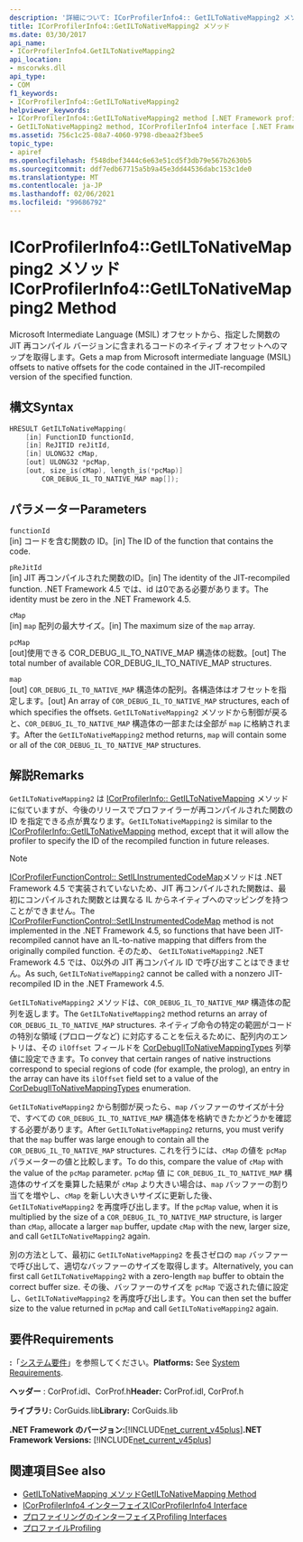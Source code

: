 ```yaml
---
description: '詳細について: ICorProfilerInfo4:: GetILToNativeMapping2 メソッド'
title: ICorProfilerInfo4::GetILToNativeMapping2 メソッド
ms.date: 03/30/2017
api_name:
- ICorProfilerInfo4.GetILToNativeMapping2
api_location:
- mscorwks.dll
api_type:
- COM
f1_keywords:
- ICorProfilerInfo4::GetILToNativeMapping2
helpviewer_keywords:
- ICorProfilerInfo4::GetILToNativeMapping2 method [.NET Framework profiling]
- GetILToNativeMapping2 method, ICorProfilerInfo4 interface [.NET Framework profiling]
ms.assetid: 756c1c25-08a7-4060-9798-dbeaa2f3bee5
topic_type:
- apiref
ms.openlocfilehash: f548dbef3444c6e63e51cd5f3db79e567b2630b5
ms.sourcegitcommit: ddf7edb67715a5b9a45e3dd44536dabc153c1de0
ms.translationtype: MT
ms.contentlocale: ja-JP
ms.lasthandoff: 02/06/2021
ms.locfileid: "99686792"
---
```

# <a name="icorprofilerinfo4getiltonativemapping2-method"></a><span data-ttu-id="b9ed3-103">ICorProfilerInfo4::GetILToNativeMapping2 メソッド</span><span class="sxs-lookup"><span data-stu-id="b9ed3-103">ICorProfilerInfo4::GetILToNativeMapping2 Method</span></span>

<span data-ttu-id="b9ed3-104">Microsoft Intermediate Language (MSIL) オフセットから、指定した関数の JIT 再コンパイル バージョンに含まれるコードのネイティブ オフセットへのマップを取得します。</span><span class="sxs-lookup"><span data-stu-id="b9ed3-104">Gets a map from Microsoft intermediate language (MSIL) offsets to native offsets for the code contained in the JIT-recompiled version of the specified function.</span></span>  
  
## <a name="syntax"></a><span data-ttu-id="b9ed3-105">構文</span><span class="sxs-lookup"><span data-stu-id="b9ed3-105">Syntax</span></span>  
  
```cpp  
HRESULT GetILToNativeMapping(  
    [in] FunctionID functionId,  
    [in] ReJITID reJitId,  
    [in] ULONG32 cMap,  
    [out] ULONG32 *pcMap,  
    [out, size_is(cMap), length_is(*pcMap)]  
        COR_DEBUG_IL_TO_NATIVE_MAP map[]);  
```  
  
## <a name="parameters"></a><span data-ttu-id="b9ed3-106">パラメーター</span><span class="sxs-lookup"><span data-stu-id="b9ed3-106">Parameters</span></span>  

 `functionId`  
 <span data-ttu-id="b9ed3-107">[in] コードを含む関数の ID。</span><span class="sxs-lookup"><span data-stu-id="b9ed3-107">[in] The ID of the function that contains the code.</span></span>  
  
 `pReJitId`  
 <span data-ttu-id="b9ed3-108">[in] JIT 再コンパイルされた関数のID。</span><span class="sxs-lookup"><span data-stu-id="b9ed3-108">[in] The identity of the JIT-recompiled function.</span></span> <span data-ttu-id="b9ed3-109">.NET Framework 4.5 では、id は0である必要があります。</span><span class="sxs-lookup"><span data-stu-id="b9ed3-109">The identity must be zero in the .NET Framework 4.5.</span></span>  
  
 `cMap`  
 <span data-ttu-id="b9ed3-110">[in] `map` 配列の最大サイズ。</span><span class="sxs-lookup"><span data-stu-id="b9ed3-110">[in] The maximum size of the `map` array.</span></span>  
  
 `pcMap`  
 <span data-ttu-id="b9ed3-111">[out]使用できる COR_DEBUG_IL_TO_NATIVE_MAP 構造体の総数。</span><span class="sxs-lookup"><span data-stu-id="b9ed3-111">[out] The total number of available COR_DEBUG_IL_TO_NATIVE_MAP structures.</span></span>  
  
 `map`  
 <span data-ttu-id="b9ed3-112">[out] `COR_DEBUG_IL_TO_NATIVE_MAP` 構造体の配列。各構造体はオフセットを指定します。</span><span class="sxs-lookup"><span data-stu-id="b9ed3-112">[out] An array of `COR_DEBUG_IL_TO_NATIVE_MAP` structures, each of which specifies the offsets.</span></span> <span data-ttu-id="b9ed3-113">`GetILToNativeMapping2` メソッドから制御が戻ると、`COR_DEBUG_IL_TO_NATIVE_MAP` 構造体の一部または全部が `map` に格納されます。</span><span class="sxs-lookup"><span data-stu-id="b9ed3-113">After the `GetILToNativeMapping2` method returns, `map` will contain some or all of the `COR_DEBUG_IL_TO_NATIVE_MAP` structures.</span></span>  
  
## <a name="remarks"></a><span data-ttu-id="b9ed3-114">解説</span><span class="sxs-lookup"><span data-stu-id="b9ed3-114">Remarks</span></span>  

 <span data-ttu-id="b9ed3-115">`GetILToNativeMapping2` は [ICorProfilerInfo:: GetILToNativeMapping](icorprofilerinfo-getiltonativemapping-method.md) メソッドに似ていますが、今後のリリースでプロファイラーが再コンパイルされた関数の ID を指定できる点が異なります。</span><span class="sxs-lookup"><span data-stu-id="b9ed3-115">`GetILToNativeMapping2` is similar to the [ICorProfilerInfo::GetILToNativeMapping](icorprofilerinfo-getiltonativemapping-method.md) method, except that it will allow the profiler to specify the ID of the recompiled function in future releases.</span></span>  
  
> [!NOTE]
> <span data-ttu-id="b9ed3-116">[ICorProfilerFunctionControl:: SetILInstrumentedCodeMap](icorprofilerfunctioncontrol-setilinstrumentedcodemap-method.md)メソッドは .NET Framework 4.5 で実装されていないため、JIT 再コンパイルされた関数は、最初にコンパイルされた関数とは異なる IL からネイティブへのマッピングを持つことができません。</span><span class="sxs-lookup"><span data-stu-id="b9ed3-116">The [ICorProfilerFunctionControl::SetILInstrumentedCodeMap](icorprofilerfunctioncontrol-setilinstrumentedcodemap-method.md) method is not implemented in the .NET Framework 4.5, so functions that have been JIT-recompiled cannot have an IL-to-native mapping that differs from the originally compiled function.</span></span> <span data-ttu-id="b9ed3-117">そのため、 `GetILToNativeMapping2` .NET Framework 4.5 では、0以外の JIT 再コンパイル ID で呼び出すことはできません。</span><span class="sxs-lookup"><span data-stu-id="b9ed3-117">As such, `GetILToNativeMapping2` cannot be called with a nonzero JIT-recompiled ID in the .NET Framework 4.5.</span></span>  
  
 <span data-ttu-id="b9ed3-118">`GetILToNativeMapping2` メソッドは、`COR_DEBUG_IL_TO_NATIVE_MAP` 構造体の配列を返します。</span><span class="sxs-lookup"><span data-stu-id="b9ed3-118">The `GetILToNativeMapping2` method returns an array of `COR_DEBUG_IL_TO_NATIVE_MAP` structures.</span></span> <span data-ttu-id="b9ed3-119">ネイティブ命令の特定の範囲がコードの特別な領域 (プロローグなど) に対応することを伝えるために、配列内のエントリは、その `ilOffset` フィールドを [CorDebugIlToNativeMappingTypes](../debugging/cordebugiltonativemappingtypes-enumeration.md) 列挙値に設定できます。</span><span class="sxs-lookup"><span data-stu-id="b9ed3-119">To convey that certain ranges of native instructions correspond to special regions of code (for example, the prolog), an entry in the array can have its `ilOffset` field set to a value of the [CorDebugIlToNativeMappingTypes](../debugging/cordebugiltonativemappingtypes-enumeration.md) enumeration.</span></span>  
  
 <span data-ttu-id="b9ed3-120">`GetILToNativeMapping2` から制御が戻ったら、`map` バッファーのサイズが十分で、すべての `COR_DEBUG_IL_TO_NATIVE_MAP` 構造体を格納できたかどうかを確認する必要があります。</span><span class="sxs-lookup"><span data-stu-id="b9ed3-120">After `GetILToNativeMapping2` returns, you must verify that the `map` buffer was large enough to contain all the `COR_DEBUG_IL_TO_NATIVE_MAP` structures.</span></span> <span data-ttu-id="b9ed3-121">これを行うには、`cMap` の値を `pcMap` パラメーターの値と比較します。</span><span class="sxs-lookup"><span data-stu-id="b9ed3-121">To do this, compare the value of `cMap` with the value of the `pcMap` parameter.</span></span> <span data-ttu-id="b9ed3-122">`pcMap` 値 に `COR_DEBUG_IL_TO_NATIVE_MAP` 構造体のサイズを乗算した結果が `cMap` より大きい場合は、`map` バッファーの割り当てを増やし、`cMap` を新しい大きいサイズに更新した後、`GetILToNativeMapping2` を再度呼び出します。</span><span class="sxs-lookup"><span data-stu-id="b9ed3-122">If the `pcMap` value, when it is multiplied by the size of a `COR_DEBUG_IL_TO_NATIVE_MAP` structure, is larger than `cMap`, allocate a larger `map` buffer, update `cMap` with the new, larger size, and call `GetILToNativeMapping2` again.</span></span>  
  
 <span data-ttu-id="b9ed3-123">別の方法として、最初に `GetILToNativeMapping2` を長さゼロの `map` バッファーで呼び出して、適切なバッファーのサイズを取得します。</span><span class="sxs-lookup"><span data-stu-id="b9ed3-123">Alternatively, you can first call `GetILToNativeMapping2` with a zero-length `map` buffer to obtain the correct buffer size.</span></span> <span data-ttu-id="b9ed3-124">その後、バッファーのサイズを `pcMap` で返された値に設定し、`GetILToNativeMapping2` を再度呼び出します。</span><span class="sxs-lookup"><span data-stu-id="b9ed3-124">You can then set the buffer size to the value returned in `pcMap` and call `GetILToNativeMapping2` again.</span></span>  
  
## <a name="requirements"></a><span data-ttu-id="b9ed3-125">要件</span><span class="sxs-lookup"><span data-stu-id="b9ed3-125">Requirements</span></span>  

 <span data-ttu-id="b9ed3-126">**:**「[システム要件](../../get-started/system-requirements.md)」を参照してください。</span><span class="sxs-lookup"><span data-stu-id="b9ed3-126">**Platforms:** See [System Requirements](../../get-started/system-requirements.md).</span></span>  
  
 <span data-ttu-id="b9ed3-127">**ヘッダー** : CorProf.idl、CorProf.h</span><span class="sxs-lookup"><span data-stu-id="b9ed3-127">**Header:** CorProf.idl, CorProf.h</span></span>  
  
 <span data-ttu-id="b9ed3-128">**ライブラリ:** CorGuids.lib</span><span class="sxs-lookup"><span data-stu-id="b9ed3-128">**Library:** CorGuids.lib</span></span>  
  
 <span data-ttu-id="b9ed3-129">**.NET Framework のバージョン:**[!INCLUDE[net_current_v45plus](../../../../includes/net-current-v45plus-md.md)]</span><span class="sxs-lookup"><span data-stu-id="b9ed3-129">**.NET Framework Versions:** [!INCLUDE[net_current_v45plus](../../../../includes/net-current-v45plus-md.md)]</span></span>  
  
## <a name="see-also"></a><span data-ttu-id="b9ed3-130">関連項目</span><span class="sxs-lookup"><span data-stu-id="b9ed3-130">See also</span></span>

- [<span data-ttu-id="b9ed3-131">GetILToNativeMapping メソッド</span><span class="sxs-lookup"><span data-stu-id="b9ed3-131">GetILToNativeMapping Method</span></span>](icorprofilerinfo-getiltonativemapping-method.md)
- [<span data-ttu-id="b9ed3-132">ICorProfilerInfo4 インターフェイス</span><span class="sxs-lookup"><span data-stu-id="b9ed3-132">ICorProfilerInfo4 Interface</span></span>](icorprofilerinfo4-interface.md)
- [<span data-ttu-id="b9ed3-133">プロファイリングのインターフェイス</span><span class="sxs-lookup"><span data-stu-id="b9ed3-133">Profiling Interfaces</span></span>](profiling-interfaces.md)
- [<span data-ttu-id="b9ed3-134">プロファイル</span><span class="sxs-lookup"><span data-stu-id="b9ed3-134">Profiling</span></span>](index.md)
